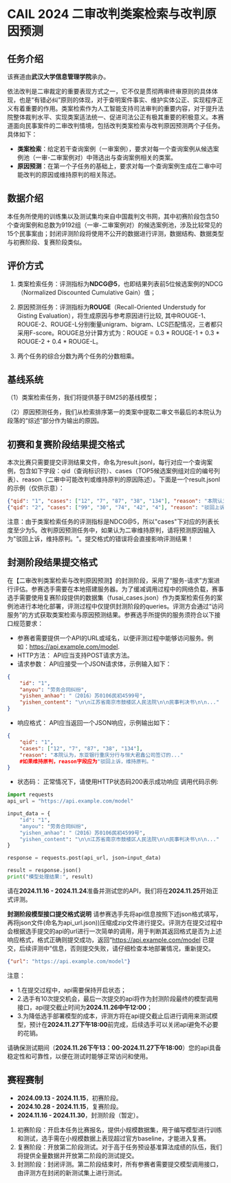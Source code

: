 # CAIL 2024 二审改判类案检索与改判原因预测

## 任务介绍

该赛道由**武汉大学信息管理学院**承办。

依法改判是二审裁定的重要表现方式之一，它不仅是贯彻两审终审原则的具体体现，也是“有错必纠”原则的体现，对于查明案件事实、维护实体公正、实现程序正义有着重要的作用。类案检索作为人工智能支持司法审判的重要内容，对于提升法院整体裁判水平、实现类案适法统一、促进司法公正有极其重要的积极意义。本赛道面向民事案件的二审改判情境，包括改判类案检索与改判原因预测两个子任务。具体如下：

- **类案检索**：给定若干查询案例（一审案例），要求对每一个查询案例从候选案例池（一审-二审案例对）中筛选出与查询案例相关的类案。
- **原因预测**：在第一个子任务的基础上，要求对每一个查询案例生成在二审中可能改判的原因或维持原判的相关陈述。

## 数据介绍

本任务所使用的训练集以及测试集均来自中国裁判文书网，其中初赛阶段包含50个查询案例和总数为9192组（一审-二审案例对）的候选案例池，涉及比较常见的15个民事案由；封闭评测阶段将使用不公开的数据进行评测，数据结构、数据类型与初赛阶段、复赛阶段类似。

##  评价方式

1. 类案检索任务：评测指标为**NDCG@5**，也即结果列表前5位候选案例的NDCG（Normalized Discounted Cumulative Gain）值；

2. 原因预测任务：评测指标为**ROUGE**（Recall-Oriented Understudy for Gisting Evaluation），将生成原因与参考原因进行比较, 其中ROUGE-1、ROUGE-2、ROUGE-L分别衡量unigram、bigram、LCS匹配情况，三者都只采用F-score。ROUGE总分计算方式为：ROUGE = 0.3 * ROUGE-1 + 0.3 * ROUGE-2 + 0.4 * ROUGE-L。

3. 两个任务的综合分数为两个任务的分数相乘。

## 基线系统

（1）类案检索任务，我们将提供基于BM25的基线模型；

（2）原因预测任务，我们从检索排序第一的类案中提取二审文书最后的本院认为段落的“综述”部分作为输出的原因。

## 初赛和复赛阶段结果提交格式

本次比赛只需要提交评测结果文件，命名为result.jsonl，每行对应一个查询案例，包含如下字段：qid（查询标识符）、cases（TOP5候选案例组对应的编号列表）、reason（二审中可能改判或维持原判的原因陈述）。下面是一个result.jsonl的示例（仅供示意）：

```json
{"qid": "1", "cases": ["12", "7", "87", "38", "134"], "reason": "本院认为，东亚银行重庆分行与恒大君鑫公司签订的《重庆市预购商品房抵押合同》合法有效。该合同约定，在领取《房屋所有权证》之前，如陈秀金不按期清偿债务，恒大君鑫公司保证代陈秀金履行该项义务。本院认为，上述约定表明了在陈秀金不按期清偿债务，而非是陈秀金不能偿还借款的情形下，恒大君鑫公司承担偿还借款的保证责任。根据担保法的有关规定，恒大君鑫公司提供的保证系连带保证。原审法院适用法律有误。东亚银行重庆分行的上诉请求成立，本院予以支持。"}
{"qid": "2", "cases": ["99", "30", "74", "42", "4"], "reason": "驳回上诉，维持原判。"}

```

注意：由于类案检索任务的评测指标是NDCG@5，所以"cases"下对应的列表长度至少为5。改判原因预测任务中，如果认为二审维持原判，请将预测原因输入为"驳回上诉，维持原判。"。提交格式的错误将会直接影响评测结果！

## 封测阶段结果提交格式

在【二审改判类案检索与改判原因预测】的封测阶段，采用了“服务-请求”方案进行评估。参赛选手需要在本地搭建服务器。为了缓减调用过程中的网络负载，赛事选手需要使用复赛阶段提供的数据集（fusai_cases.json）作为类案检索任务的案例池进行本地化部署，评测过程中仅提供封测阶段的queries。评测方会通过“访问服务”的方式获取类案检索与原因预测结果。参赛选手所提供的服务须符合以下接口规范要求：

- 参赛者需要提供一个API的URL或域名，以便评测过程中能够访问服务。例如：https://api.example.com/model.
- HTTP方法： API应当支持POST请求方法。
- 请求参数： API应接受一个JSON请求体，示例输入如下：

```json
{
    "id": "1",
    "anyou": "劳务合同纠纷",
    "yishen_anhao": "（2016）苏0106民初4599号",
    "yishen_content": "\n\n江苏省南京市鼓楼区人民法院\n\n民事判决书\n\n..."
}
```

- 响应格式： API应当返回一个JSON响应，示例输出如下：

```json
{
    "qid": "1",
    "cases": ["12", "7", "87", "38", "134"], 
    "reason": "本院认为，东亚银行重庆分行与恒大君鑫公司签订的..."
    #如果维持原判，reason字段应为"驳回上诉，维持原判。"
}
```

- 状态码： 正常情况下，请使用HTTP状态码200表示成功响应
  调用代码示例:

```python
import requests
api_url = "https://api.example.com/model"

input_data = {
    "id": "1",
    "anyou": "劳务合同纠纷",
    "yishen_anhao": "（2016）苏0106民初4599号",
    "yishen_content": "\n\n江苏省南京市鼓楼区人民法院\n\n民事判决书\n\n..."
}

response = requests.post(api_url, json=input_data)

result = response.json()
print("模型处理结果:", result)
```

请在**2024.11.16 - 2024.11.24**准备并测试您的API，我们将在**2024.11.25**开始正式评测。

**封测阶段模型接口提交格式说明**
请参赛选手先将api信息按照下述json格式填写，再将json文件(命名为api_url.json))压缩成zip文件进行提交。评测方在提交过程中会根据选手提交的api的url进行一次简单的调用，用于判断其返回格式是否为上述响应格式，格式正确则提交成功，返回“https://api.example.com/model 已提交，后续评测中”信息，否则提交失败，请仔细检查本地部署情况，重新提交。

```json
{"url": "https://api.example.com/model"}
```
注意：
- 1.在提交过程中，api需要保持开启状态；
- 2.选手有10次提交机会，最后一次提交的api将作为封测阶段最终的模型调用接口，api提交截止时间为**2024.11.26中午12:00**；
- 3.为降低选手部署模型的成本，评测方将在api提交截止后进行调用来测试模型，预计在**2024.11.27下午18:00**前完成，后续选手可以关闭api避免不必要的花销。

请确保测试期间（**2024.11.26下午13：00-2024.11.27下午18:00**）您的api具备稳定性和可靠性，以便在测试时能够正常访问和使用。


## 赛程赛制

- **2024.09.13 - 2024.11.15**，初赛阶段。
- **2024.10.28 - 2024.11.15**，复赛阶段。
- **2024.11.16 - 2024.11.30**，封测阶段（暂定）。

1. 初赛阶段：开启本任务比赛报名，提供小规模数据集，用于编写模型进行训练和测试，选手需在小规模数据上表现超过官方baseline，才能进入复赛。
2. 复赛阶段：开放第二阶段测试。对于高于任务预设基准算法成绩的队伍，我们将提供全量数据并开放第二阶段的测试提交。
3. 封测阶段：封闭评测。第二阶段结束时，所有参赛者需要提交模型调用接口，由评测方在封闭的新测试集上进行测试。
